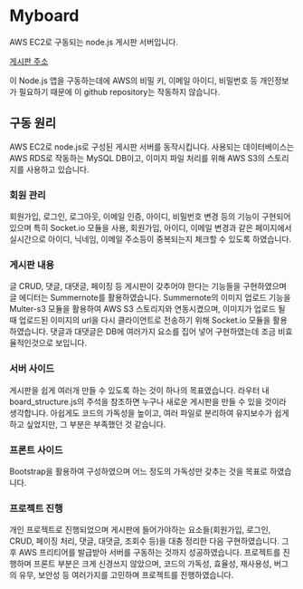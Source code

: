 # Myboard
AWS EC2로 구동되는 node.js 게시판 서버입니다.

[게시판 주소](http://ec2-13-125-250-131.ap-northeast-2.compute.amazonaws.com/)

이 Node.js 앱을 구동하는데에 AWS의 비밀 키, 이메일 아이디, 비밀번호 등 개인정보가 필요하기 때문에 이 github repository는 작동하지 않습니다.

## 구동 원리
AWS EC2로 node.js로 구성된 게시판 서버를 동작시킵니다.
사용되는 데이터베이스는 AWS RDS로 작동하는 MySQL DB이고, 이미지 파일 처리를 위해 AWS S3의 스토리지를 사용하고 있습니다.

### 회원 관리
회원가입, 로그인, 로그아웃, 이메일 인증, 아이디, 비밀번호 변경 등의 기능이 구현되어 있으며
특히 Socket.io 모듈을 사용, 회원가입, 아이디, 이메일 변경과 같은 페이지에서
  실시간으로 아이디, 닉네임, 이메일 주소등이 중복되는지 체크할 수 있도록 하였습니다.

### 게시판 내용
글 CRUD, 댓글, 대댓글, 페이징 등 게시판이 갖추어야 한다는 기능들을 구현하였으며 글 에디터는 Summernote를 활용하였습니다.
Summernote의 이미지 업로드 기능을 Multer-s3 모듈을 활용하여 AWS S3 스토리지와 연동시켰으며,
  이미지가 업로드 될 때 업로드된 이미지의 url을 다시 클라이언트로 전송하기 위해 Socket.io 모듈을 활용하였습니다.
댓글과 대댓글은 DB에 여러가지 요소를 집어 넣어 구현하였는데 조금 비효율적인것으로 보입니다.
  
### 서버 사이드
게시판을 쉽게 여러개 만들 수 있도록 하는 것이 하나의 목표였습니다.
라우터 내 board_structure.js의 주석을 참조하면 누구나 새로운 게시판을 만들 수 있을 것이라 생각합니다.
아쉽게도 코드의 가독성을 높이고, 여러 파일로 분리하여 유지보수가 쉽게 하고 싶었지만, 그 부분은 부족했던 것 같습니다.

### 프론트 사이드
Bootstrap을 활용하여 구성하였으며 어느 정도의 가독성만 갖추는 것을 목표로 하였습니다.

### 프로젝트 진행
개인 프로젝트로 진행되었으며 게시판에 들어가야하는 요소들(회원가입, 로그인, CRUD, 페이징 처리, 댓글, 대댓글, 조회수 등)을 대충 정리한 다음 구현하였습니다.
그 후 AWS 프리티어를 발급받아 서버를 구동하는 것까지 성공하였습니다.
프로젝트를 진행하며 프론트 부분은 크게 신경쓰지 않았으며, 코드의 가독성, 효율성, 재사용성, 버그의 유무, 보안성 등 여러가지를 고민하며 프로젝트를 진행하였습니다.
